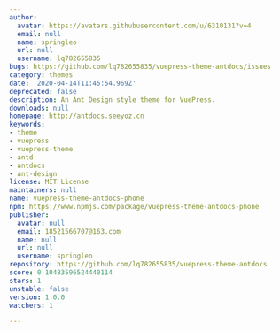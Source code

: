 ```yaml
---
author:
  avatar: https://avatars.githubusercontent.com/u/6310131?v=4
  email: null
  name: springleo
  url: null
  username: lq782655835
bugs: https://github.com/lq782655835/vuepress-theme-antdocs/issues
category: themes
date: '2020-04-14T11:45:54.969Z'
deprecated: false
description: An Ant Design style theme for VuePress.
downloads: null
homepage: http://antdocs.seeyoz.cn
keywords:
- theme
- vuepress
- vuepress-theme
- antd
- antdocs
- ant-design
license: MIT License
maintainers: null
name: vuepress-theme-antdocs-phone
npm: https://www.npmjs.com/package/vuepress-theme-antdocs-phone
publisher:
  avatar: null
  email: 18521566707@163.com
  name: null
  url: null
  username: springleo
repository: https://github.com/lq782655835/vuepress-theme-antdocs
score: 0.10483596524440114
stars: 1
unstable: false
version: 1.0.0
watchers: 1

---
```


